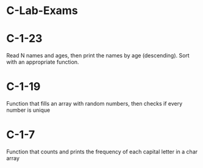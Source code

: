 # C-Lab-Exams

# C-1-23
Read N names and ages, then print the names by age (descending). Sort with an appropriate function.

# C-1-19
Function that fills an array with random numbers, then checks if every number is unique

# C-1-7
Function that counts and prints the frequency of each capital letter in a char array
